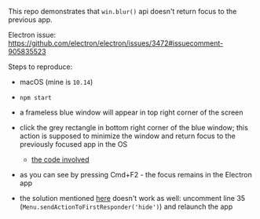This repo demonstrates that `win.blur()` api doesn't return focus to the previous app.

Electron issue: https://github.com/electron/electron/issues/3472#issuecomment-905835523

Steps to reproduce:
  - macOS (mine is `10.14`)
  - `npm start`
  - a frameless blue window will appear in top right corner of the screen
  - click the grey rectangle in bottom right corner of the blue window; this action is supposed to minimize the window and return focus to the previously focused app in the OS
    - [the code involved](https://github.com/avalanche1/electron-blur-not-working/blob/8c7d54b5b2a1c8c731faff693c7fdccdad25870f/src/features/user-can-manage-mini-steps/manage-mini-steps.js#L33)
  - as you can see by pressing Cmd+F2 - the focus remains in the Electron app


  - the solution mentioned [here](https://github.com/electron/electron/issues/2640#issuecomment-136306916) doesn't work as well: uncomment line 35 (`Menu.sendActionToFirstResponder('hide')`) and relaunch the app
